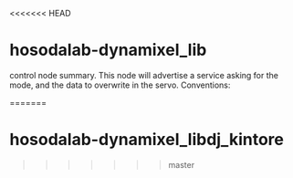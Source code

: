 <<<<<<< HEAD
# hosodalab-dynamixel_lib

control node summary. This node will advertise a service asking for the mode, and the data to overwrite in the servo. 
Conventions: 

=======
# hosodalab-dynamixel_libdj_kintore
>>>>>>> master
